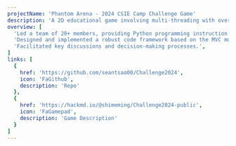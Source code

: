 ```yaml
---
projectName: 'Phantom Arena - 2024 CSIE Camp Challenge Game'
description: 'A 2D educational game involving multi-threading with over 10,000 lines of Python code contributed by a team of more than 20 people.'
overview: [
  'Led a team of 20+ members, providing Python programming instruction and overseeing development of a 10,000+ line codebase with 1,430 commits.',
  'Designed and implemented a robust code framework based on the MVC model, including the main game engine, event management system, and rendering system. Structured the framework, refactored significant portions of the codebase, optimized the structure to ensure clarity and ease of understanding for team members.',
  'Facilitated key discussions and decision-making processes.',
]
links: [
  {
    href: 'https://github.com/seantsao00/Challenge2024',
    icon: 'FaGithub',
    description: 'Repo'
  },
  {
    href: 'https://hackmd.io/@shimeming/Challenge2024-public',
    icon: 'FaGamepad',
    description: 'Game Description'
  }
]
---
```

